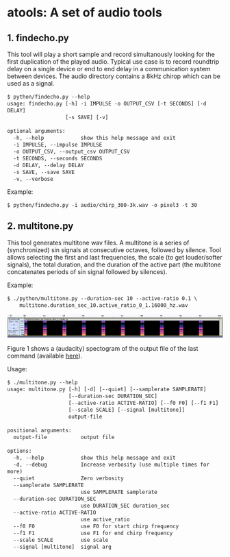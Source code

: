 # atools: A set of audio tools

## 1. findecho.py

This tool will play a short sample and record simultanously looking for the first duplication of the played audio.
Typical use case is to record roundtrip delay on a single device or end to end delay in a communication system between devices.
The audio directory contains a 8kHz chirop which can be used as a signal.

```
$ python/findecho.py --help
usage: findecho.py [-h] -i IMPULSE -o OUTPUT_CSV [-t SECONDS] [-d DELAY]
                   [-s SAVE] [-v]

optional arguments:
  -h, --help            show this help message and exit
  -i IMPULSE, --impulse IMPULSE
  -o OUTPUT_CSV, --output_csv OUTPUT_CSV
  -t SECONDS, --seconds SECONDS
  -d DELAY, --delay DELAY
  -s SAVE, --save SAVE
  -v, --verbose
```


Example:

```
$ python/findecho.py -i audio/chirp_300-3k.wav -o pixel3 -t 30
```


## 2. multitone.py

This tool generates multitone wav files. A multitone is a series of (synchronized) sin signals at consecutive octaves, followed by silence. Tool allows selecting the first and last frequencies, the scale (to get louder/softer signals), the total duration, and the duration of the active part (the multitone concatenates periods of sin signal followed by silences).

Example:

```
$ ./python/multitone.py --duration-sec 10 --active-ratio 0.1 \
    multitone.duration_sec_10.active_ratio_0_1.16000_hz.wav
```

![Image of multitone spectrum](docs/multitone.png)

Figure 1 shows a (audacity) spectogram of the output file of the last command (available [here](audio/multitone.duration_sec_10.active_ratio_0_1.16000_hz.wav)).


Usage:
```
$ ./multitone.py --help
usage: multitone.py [-h] [-d] [--quiet] [--samplerate SAMPLERATE]
                    [--duration-sec DURATION_SEC]
                    [--active-ratio ACTIVE-RATIO] [--f0 F0] [--f1 F1]
                    [--scale SCALE] [--signal [multitone]]
                    output-file

positional arguments:
  output-file           output file

options:
  -h, --help            show this help message and exit
  -d, --debug           Increase verbosity (use multiple times for more)
  --quiet               Zero verbosity
  --samplerate SAMPLERATE
                        use SAMPLERATE samplerate
  --duration-sec DURATION_SEC
                        use DURATION_SEC duration_sec
  --active-ratio ACTIVE-RATIO
                        use active_ratio
  --f0 F0               use F0 for start chirp frequency
  --f1 F1               use F1 for end chirp frequency
  --scale SCALE         use scale
  --signal [multitone]  signal arg
```
